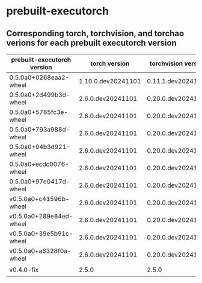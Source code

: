 # prebuilt-executorch

## Corresponding torch, torchvision, and torchao verions for each prebuilt executorch version

| prebuilt-executorch version | torch version      | torchvision version | torchao version |
| --------------------------- | ------------------ | ------------------- | --------------- |
| 0.5.0a0+0268eaa2-wheel      | 1.10.0.dev20241101 | 0.11.1.dev20241101  | 0.7.0           |
| 0.5.0a0+2d499b3d-wheel      | 2.6.0.dev20241101  | 0.20.0.dev20241101  | 0.7.0           |
| 0.5.0a0+5785fc3e-wheel      | 2.6.0.dev20241101  | 0.20.0.dev20241101  | 0.7.0           |
| 0.5.0a0+793a988d-wheel      | 2.6.0.dev20241101  | 0.20.0.dev20241101  | 0.7.0           |
| 0.5.0a0+04b3d921-wheel      | 2.6.0.dev20241101  | 0.20.0.dev20241101  | 0.7.0           |
| 0.5.0a0+ecdc0076-wheel      | 2.6.0.dev20241101  | 0.20.0.dev20241101  | 0.7.0           |
| 0.5.0a0+97e0417d-wheel      | 2.6.0.dev20241101  | 0.20.0.dev20241101  | 0.7.0           |
| v0.5.0a0+c41596b-wheel      | 2.6.0.dev20241101  | 0.20.0.dev20241101  | 0.7.0           |
| v0.5.0a0+289e84ed-wheel     | 2.6.0.dev20241101  | 0.20.0.dev20241101  | 0.7.0           |
| v0.5.0a0+39e5b91c-wheel     | 2.6.0.dev20241101  | 0.20.0.dev20241101  | 0.7.0           |
| v0.5.0a0+a6328f0a-wheel     | 2.6.0.dev20241101  | 0.20.0.dev20241101  | 0.7.0           |
| v0.4.0-fix                  | 2.5.0              | 2.5.0               | ❓              |
